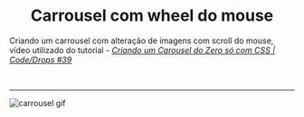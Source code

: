 # <center> Carrousel com wheel do mouse </center>

Criando um carrousel com alteração de imagens com scroll do mouse, vídeo utilizado do tutorial - [_Criando um Carousel do Zero só com CSS | Code/Drops #39_](https://www.youtube.com/watch?v=SGwHpzgqzgk&list=PL85ITvJ7FLoifcDIBeuuAhh4_799RZaSc&index=16&ab_channel=Rocketseat)

</br> <hr>

![carrousel gif](./.github/carrousel.gif)

